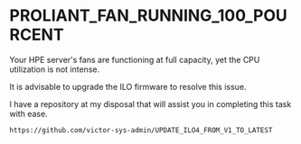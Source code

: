 # PROLIANT_FAN_RUNNING_100_POURCENT

Your HPE server's fans are functioning at full capacity, yet the CPU 
utilization is not intense.

It is advisable to upgrade the ILO firmware to resolve this issue.

I have a repository at my disposal that will assist you in completing this task with ease.
```
https://github.com/victor-sys-admin/UPDATE_ILO4_FROM_V1_TO_LATEST
```
